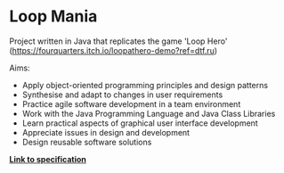 # Loop Mania

Project written in Java that replicates the game 'Loop Hero' (https://fourquarters.itch.io/loopathero-demo?ref=dtf.ru)

Aims:
- Apply object-oriented programming principles and design patterns
- Synthesise and adapt to changes in user requirements
- Practice agile software development in a team environment
- Work with the Java Programming Language and Java Class Libraries
- Learn practical aspects of graphical user interface development
- Appreciate issues in design and development
- Design reusable software solutions

[**Link to specification**](https://gitlab.cse.unsw.edu.au/COMP2511/21T2/project-specification)
